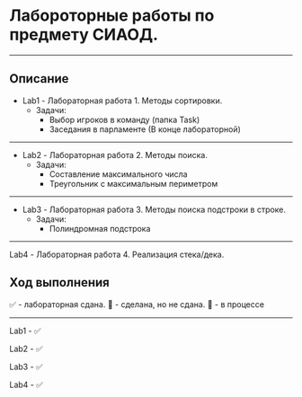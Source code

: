 # Лабороторные работы по предмету СИАОД.
____
## Описание
+ Lab1 - Лабораторная работа 1. Методы сортировки.
    + Задачи:
        + Выбор игроков в команду (папка Task)
        + Заседания в парламенте (В конце лабораторной)
____
+ Lab2 - Лабораторная работа 2. Методы поиска.
    + Задачи:
        + Составление максимального числа
        + Треугольник с максимальным периметром
____
+ Lab3 - Лабораторная работа 3. Методы поиска подстроки в строке.
    + Задачи:
        + Полиндромная подстрока
____
Lab4 - Лабораторная работа 4. Реализация стека/дека.

## Ход выполнения
:white_check_mark: - лабораторная сдана.
:black_square_button: - сделана, но не сдана.
:red_circle: - в процессе
____
Lab1 - :white_check_mark:

Lab2 - :white_check_mark:

Lab3 - :white_check_mark:

Lab4 - :white_check_mark:


